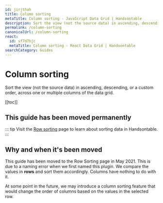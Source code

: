 ```yaml
---
id: jirjthah
title: Column sorting
metaTitle: Column sorting - JavaScript Data Grid | Handsontable
description: Sort the view (not the source data) in ascending, descending, or a custom order, across one or multiple columns of the data grid.
permalink: /column-sorting
canonicalUrl: /column-sorting
react:
  id: sf7d7hjc
  metaTitle: Column sorting - React Data Grid | Handsontable
searchCategory: Guides
---
```


# Column sorting

Sort the view (not the source data) in ascending, descending, or a custom order, across one or multiple columns of the data grid.

[[toc]]

## This guide has been moved permanently

::: tip
Visit the [Row sorting](@/guides/rows/row-sorting.md) page to learn about sorting data in Handsontable.
:::

## Why and when it's been moved

This guide has been moved to the Row Sorting page in May 2021. This is due to a naming error when we first named this plugin. We compare the values in **rows** and sort them accordingly. Columns have nothing to do with it.

At some point in the future, we may introduce a column sorting feature that would change the order of columns based on the values in the selected row.
